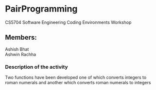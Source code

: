 # PairProgramming
CS5704 Software Engineering Coding Environments Workshop

## Members: <br>
Ashish Bhat <br>
Ashwin Rachha

### Description of the activity
Two functions have been developed one of which converts integers to roman numerals and another which converts roman numerals to integers
